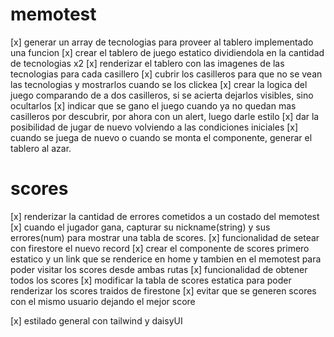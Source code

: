 # memotest

[x] generar un array de tecnologias para proveer al tablero implementado una funcion
[x] crear el tablero de juego estatico dividiendola en la cantidad de tecnologias x2
[x] renderizar el tablero con las imagenes de las tecnologias para cada casillero
[x] cubrir los casilleros para que no se vean las tecnologias y mostrarlos cuando se los clickea
[x] crear la logica del juego comparando de a dos casilleros, si se acierta dejarlos visibles, sino ocultarlos
[x] indicar que se gano el juego cuando ya no quedan mas casilleros por descubrir, por ahora con un alert, luego darle estilo
[x] dar la posibilidad de jugar de nuevo volviendo a las condiciones iniciales
[x] cuando se juega de nuevo o cuando se monta el componente, generar el tablero al azar.

# scores

[x] renderizar la cantidad de errores cometidos a un costado del memotest
[x] cuando el jugador gana, capturar su nickname(string) y sus errores(num) para mostrar una tabla de scores.
[x] funcionalidad de setear con firestore el nuevo record
[x] crear el componente de scores primero estatico y un link que se renderice en home y tambien en el memotest para poder visitar los scores desde ambas rutas
[x] funcionalidad de obtener todos los scores
[x] modificar la tabla de scores estatica para poder renderizar los scores traidos de firestone
[x] evitar que se generen scores con el mismo usuario dejando el mejor score

[x] estilado general con tailwind y daisyUI
